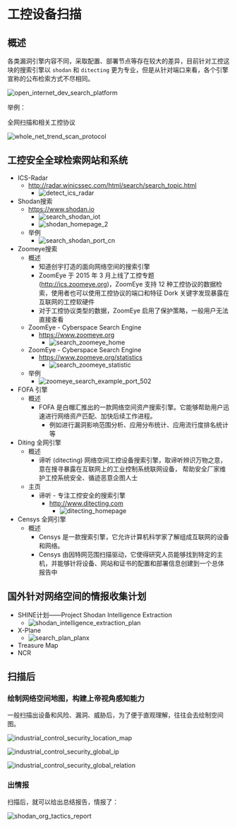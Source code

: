 # 工控设备扫描


## 概述

各类漏洞引擎内容不同，采取配置、部署节点等存在较大的差异，目前针对工控这块的搜索引擎以 `shodan` 和 `ditecting` 更为专业，但是从针对端口来看，各个引擎宣称的公布检索方式不尽相同。

![open_internet_dev_search_platform](../assets/img/open_internet_dev_search_platform.png)

举例：

全网扫描和相关工控协议

![whole_net_trend_scan_protocol](../assets/img/whole_net_trend_scan_protocol.png)

## 工控安全全球检索网站和系统

* ICS-Radar
  * http://radar.winicssec.com/html/search/search_topic.html
    * ![detect_ics_radar](../assets/img/detect_ics_radar.png)
* Shodan搜索
  * https://www.shodan.io
    * ![search_shodan_iot](../assets/img/search_shodan_iot.png)
    * ![shodan_homepage_2](../assets/img/shodan_homepage_2.png)
  * 举例
    * ![search_shodan_port_cn](../assets/img/search_shodan_port_cn.png)
* Zoomeye搜索
  * 概述
    * 知道创宇打造的面向网络空间的搜索引擎
    * ZoomEye 于 2015 年 3 月上线了工控专题 (http://ics.zoomeye.org)，ZoomEye 支持 12 种工控协议的数据检索，使用者也可以使用工控协议的端口和特征 Dork 关键字发现暴露在互联网的工控软硬件
    * 对于工控协议类型的数据，ZoomEye 启用了保护策略，一般用户无法直接查看
  * ZoomEye - Cyberspace Search Engine
    * https://www.zoomeye.org
      * ![search_zoomeye_home](../assets/img/search_zoomeye_home.png)
  * ZoomEye - Cyberspace Search Engine
    * https://www.zoomeye.org/statistics
      * ![search_zoomeye_statistic](../assets/img/search_zoomeye_statistic.png)
  * 举例
    * ![zoomeye_search_example_port_502](../assets/img/zoomeye_search_example_port_502.png)
* FOFA 引擎
  * 概述
    * FOFA 是白帽汇推出的一款网络空间资产搜索引擎。它能够帮助用户迅速进行网络资产匹配、加快后续工作进程。
      * 例如进行漏洞影响范围分析、应用分布统计、应用流行度排名统计等
* Diting 全网引擎
  * 概述
    * 谛听 (ditecting) 网络空间工控设备搜索引擎，取谛听辨识万物之意，意在搜寻暴露在互联网上的工业控制系统联网设备， 帮助安全厂家维护工控系统安全、循迹恶意企图人士
  * 主页
    * 谛听 - 专注工控安全的搜索引擎
      * http://www.ditecting.com
        * ![ditecting_homepage](../assets/img/ditecting_homepage.png)
* Censys 全网引擎
  * 概述
    * Censys 是一款搜索引擎，它允许计算机科学家了解组成互联网的设备和网络。
    * Censys 由因特网范围扫描驱动，它使得研究人员能够找到特定的主机，并能够针将设备、网站和证书的配置和部署信息创建到一个总体报告中

## 国外针对网络空间的情报收集计划

* SHINE计划——Project Shodan Intelligence Extraction
  * ![shodan_intelligence_extraction_plan](../assets/img/shodan_intelligence_extraction_plan.png)
* X-Plane
  * ![search_plan_planx](../assets/img/search_plan_planx.png)
* Treasure Map
* NCR

## 扫描后

### 绘制网络空间地图，构建上帝视角感知能力

一般扫描出设备和风险、漏洞、威胁后，为了便于直观理解，往往会去绘制空间图。

![industrial_control_security_location_map](../assets/img/industrial_control_security_location_map.png)

![industrial_control_security_global_ip](../assets/img/industrial_control_security_global_ip.png)

![industrial_control_security_global_relation](../assets/img/industrial_control_security_global_relation.png)

### 出情报

扫描后，就可以给出总结报告，情报了：

![shodan_org_tactics_report](../assets/img/shodan_org_tactics_report.png)


